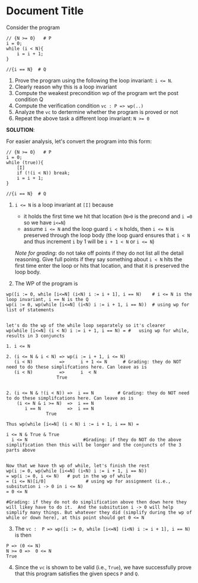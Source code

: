 # Document Title

Consider the program
```
// {N >= 0}   # P
i = 0;
while (i < N){
    i = i + 1;
}

//{i == N}  # Q
```

1. Prove the program using the following the loop invariant: `i <= N`.
  1. Clearly reason why this is a loop invariant
  2. Compute the weakest precondition wp of the program wrt the post condition Q
  3. Compute the verification condition `vc : P => wp(..)`
  4. Analyze the `vc` to dertermine whether the program is proved or not
2. Repeat the above task a different loop invariant: `N >= 0`



**SOLUTION**: 

For easier analysis, let's convert the program into this form: 
```
// {N >= 0}   # P
i = 0;
while (true)){
    [I]
    if (!(i < N)) break;
    i = i + 1;
}

//{i == N}  # Q
```

1. `i <= N` is a loop invariant at `[I]` because
    - it holds the first time we hit that location (`N>0` is the precond and `i =0` so we have `i<=N`)
    - assume `i <= N` and the loop guard `i < N` holds, then `i <= N` is preserved through the loop body (the loop guard ensures that `i < N` and thus increment `i` by 1 will be `i + 1 < N` or `i <= N`)
     
     *Note for grading*: do not take off points if they do not list all the detail reasoning.  Give full points if they say something about `i < N` hits the first time enter the loop or hits that location, and that it is preserved the loop body.  


2. The WP of the program is 

```
wp([i := 0, while [i<=N] (i<N) i := i + 1], i == N)    # i <= N is the loop invariant, i == N is the Q
wp(i := 0, wp(while [i<=N] (i<N) i := i + 1, i == N))  # using wp for list of statements


let's do the wp of the while loop separately so it's clearer
wp(while [i<=N] (i < N) i := i + 1, i == N) = #   using wp for while, results in 3 conjuncts 

1. i <= N 

2. (i <= N & i < N) => wp(i := i + 1, i <= N)
   (i < N)          =>      i + 1 <= N      # Grading: they do NOT need to do these simplifcations here. Can leave as is
   (i < N)          =>      i  < N            
                   True                       


2. (i <= N & !(i < N)) =>  i == N         # Grading: they do NOT need to do these simplifcations here. Can leave as is
    (i <= N & i >= N)  =>  i == N
       i == N          =>  i == N         
               True
               
Thus wp(while [i<=N] (i < N) i := i + 1, i == N) = 

i <= N & True & True   
  i <= N                     #Grading: if they do NOT do the above simplification then this will be longer and the conjuncts of the 3 parts above
  
  
Now that we have th wp of while, let's finish the rest 
wp(i := 0, wp(while [i<=N] (i<N) i := i + 1, i == N)) 
= wp(i := 0, i <= N)   # put in the wp of while
= (i <= N)[i/0]               # using wp for assignment (i.e., subsitution i -> 0 in i <= N)
= 0 <= N

#Grading: if they do not do simplification above then down here they will likey have to do it.  And the subsitution i -> 0 will help simplify many things. But whatever they did (simplify during the wp of while or down here), at this point should get 0 <= N
```

3. The `vc :  P => wp([i := 0, while [i<=N] (i<N) i := i + 1], i == N) ` is then
```
P => (0 <= N)
N >= 0 =>  0 <= N
True
```

4. Since the `vc` is shown to be valid (i.e., `True`), we have successfully prove that this program satisfies the given specs `P` and `Q`.
